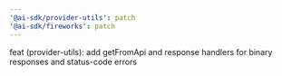 ```yaml
---
'@ai-sdk/provider-utils': patch
'@ai-sdk/fireworks': patch
---
```


feat (provider-utils): add getFromApi and response handlers for binary responses and status-code errors
